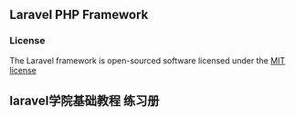 ## Laravel PHP Framework

### License

The Laravel framework is open-sourced software licensed under the [MIT license](http://opensource.org/licenses/MIT)


## laravel学院基础教程 练习册
